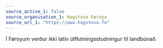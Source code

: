 ```yaml
---
source_active_1: false
source_organisation_1: Hagstova Føroya
source_url_1: "https://www.hagstova.fo"
---
```

Í Føroyum verður ikki latin útflutningsstudningur til landbúnað.
